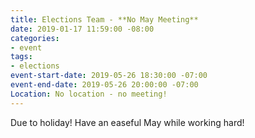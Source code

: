 ```yaml
---
title: Elections Team - **No May Meeting**
date: 2019-01-17 11:59:00 -08:00
categories:
- event
tags:
- elections
event-start-date: 2019-05-26 18:30:00 -07:00
event-end-date: 2019-05-26 20:00:00 -07:00
Location: No location - no meeting!
---
```


Due to holiday! Have an easeful May while working hard!